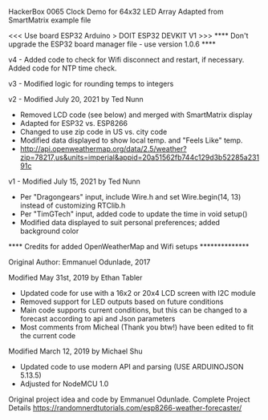   HackerBox 0065 Clock Demo for 64x32 LED Array
   Adapted from SmartMatrix example file

   <<< Use board ESP32 Arduino > DOIT ESP32 DEVKIT V1 >>>
   **** Don't upgrade the ESP32 board manager file - use version 1.0.6 ****

   v4 - Added code to check for Wifi disconnect and restart, if necessary. Added code for NTP time check.
   
   v3 - Modified logic for rounding temps to integers
   
   v2 - Modified July 20, 2021 by Ted Nunn
   - Removed LCD code (see below) and merged with SmartMatrix display
   - Adapted for ESP32 vs. ESP8266
   - Changed to use zip code in US vs. city code
   - Modified data displayed to show local temp. and "Feels Like" temp.
   - http://api.openweathermap.org/data/2.5/weather?zip=78217,us&units=imperial&appid=20a51562fb744c129d3b52285a23191c
   
   v1 - Modified July 15, 2021 by Ted Nunn
   - Per "Dragongears" input, include Wire.h and set Wire.begin(14, 13) instead of customizing RTClib.h
   - Per "TimGTech" input, added code to update the time in void setup()
   - Modified data displayed to suit personal preferences; added background color
   
**** Credits for added OpenWeatherMap and Wifi setups **************

   Original Author: Emmanuel Odunlade, 2017

   Modified May 31st, 2019 by Ethan Tabler
   - Updated code for use with a 16x2 or 20x4 LCD screen with I2C module
   - Removed support for LED outputs based on future conditions
   - Main code supports current conditions, but this can be changed to a forecast according to api and Json parameters
   - Most comments from Micheal (Thank you btw!) have been edited to fit the current code
   
   Modified March 12, 2019 by Michael Shu
   - Updated code to use modern API and parsing (USE ARDUINOJSON 5.13.5)
   - Adjusted for NodeMCU 1.0
   
   Original project idea and code by Emmanuel Odunlade.
   Complete Project Details https://randomnerdtutorials.com/esp8266-weather-forecaster/
   
